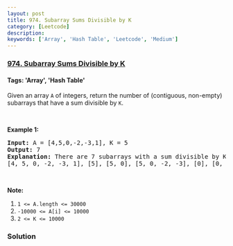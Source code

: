 ```yaml
---
layout: post
title: 974. Subarray Sums Divisible by K
category: [Leetcode]
description: 
keywords: ['Array', 'Hash Table', 'Leetcode', 'Medium']
---
```

### [974. Subarray Sums Divisible by K](https://leetcode.com/problems/subarray-sums-divisible-by-k)

#### Tags: 'Array', 'Hash Table'

<div class="content__u3I1 question-content__JfgR"><div><p>Given an array <code>A</code> of integers, return the number of (contiguous, non-empty) subarrays that have a sum divisible by <code>K</code>.</p>
<p> </p>
<div>
<p><strong>Example 1:</strong></p>
<pre><strong>Input: </strong>A = <span id="example-input-1-1">[4,5,0,-2,-3,1]</span>, K = <span id="example-input-1-2">5</span>
<strong>Output: </strong><span id="example-output-1">7</span>
<strong>Explanation: </strong>There are 7 subarrays with a sum divisible by K = 5:
[4, 5, 0, -2, -3, 1], [5], [5, 0], [5, 0, -2, -3], [0], [0, -2, -3], [-2, -3]
</pre>
<p> </p>
<p><strong>Note:</strong></p>
<ol>
<li><code>1 &lt;= A.length &lt;= 30000</code></li>
<li><code>-10000 &lt;= A[i] &lt;= 10000</code></li>
<li><code>2 &lt;= K &lt;= 10000</code></li>
</ol>
</div></div></div>

### Solution
